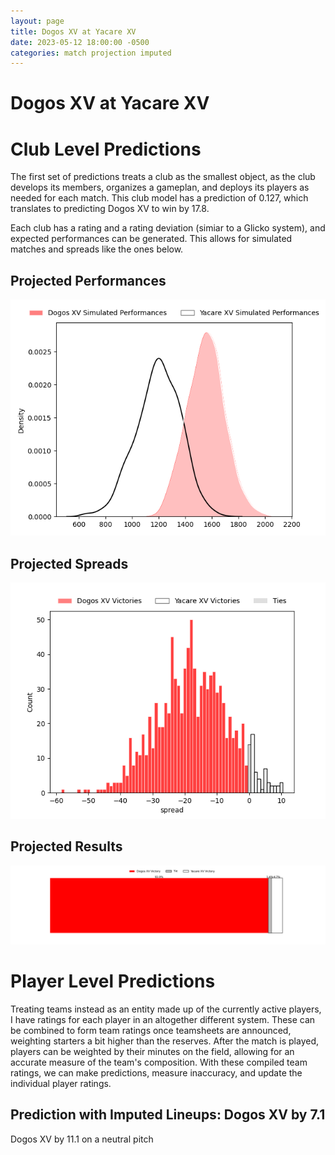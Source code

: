 ```yaml
---  
layout: page  
title: Dogos XV at Yacare XV  
date: 2023-05-12 18:00:00 -0500  
categories: match projection imputed  
---
```

# Dogos XV at Yacare XV

# Club Level Predictions


The first set of predictions treats a club as the smallest object, as the club develops its members, organizes a gameplan, and deploys its players as needed for each match. This club model has a prediction of 0.127, which translates to predicting Dogos XV to win by 17.8.

Each club has a rating and a rating deviation (simiar to a Glicko system), and expected performances can be generated. This allows for simulated matches and spreads like the ones below.
## Projected Performances


![Projected Performances](plots/performances_2023-05-12-YacareXV-DogosXV.png)
## Projected Spreads


![Projected Spreads](plots/spreads_2023-05-12-YacareXV-DogosXV.png)
## Projected Results


![Projected Results](plots/resultbar_2023-05-12-YacareXV-DogosXV.png)
# Player Level Predictions


Treating teams instead as an entity made up of the currently active players, I have ratings for each player in an altogether different system. These can be combined to form team ratings once teamsheets are announced, weighting starters a bit higher than the reserves. After the match is played, players can be weighted by their minutes on the field, allowing for an accurate measure of the team's composition. With these compiled team ratings, we can make predictions, measure inaccuracy, and update the individual player ratings.
## Prediction with Imputed Lineups: Dogos XV by 7.1


Dogos XV by 11.1 on a neutral pitch

